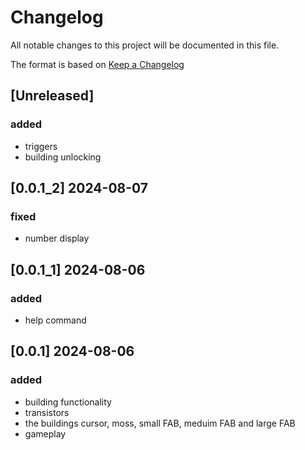 # Changelog

All notable changes to this project will be documented in this file.

The format is based on [Keep a Changelog](https://keepachangelog.com/en/1.1.0/)

## [Unreleased]

### added

- triggers
- building unlocking

## [0.0.1_2] 2024-08-07

### fixed

- number display

## [0.0.1_1] 2024-08-06

### added

- help command

## [0.0.1] 2024-08-06

### added

- building functionality
- transistors
- the buildings cursor, moss, small FAB, meduim FAB and large FAB
- gameplay
